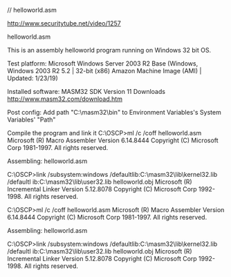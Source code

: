 // helloworld.asm

http://www.securitytube.net/video/1257

helloworld.asm

This is an assembly helloworld program running on Windows 32 bit OS.

Test platform: Microsoft Windows Server 2003 R2 Base (Windows, Windows 2003 R2 5.2 | 32-bit (x86) Amazon Machine Image (AMI) | Updated: 1/23/19)

Installed software:
MASM32 SDK Version 11 Downloads
http://www.masm32.com/download.htm

Post config:
Add path "C:\masm32\bin" to Environment Variables's System Variables' "Path"

Compile the program and link it
C:\OSCP>ml /c /coff helloworld.asm
Microsoft (R) Macro Assembler Version 6.14.8444
Copyright (C) Microsoft Corp 1981-1997.  All rights reserved.

 Assembling: helloworld.asm

C:\OSCP>link /subsystem:windows /defaultlib:C:\masm32\lib\kernel32.lib /defaultl
ib:C:\masm32\lib\user32.lib helloworld.obj
Microsoft (R) Incremental Linker Version 5.12.8078
Copyright (C) Microsoft Corp 1992-1998. All rights reserved.


C:\OSCP>ml /c /coff helloworld.asm
Microsoft (R) Macro Assembler Version 6.14.8444
Copyright (C) Microsoft Corp 1981-1997.  All rights reserved.

 Assembling: helloworld.asm

C:\OSCP>link /subsystem:windows /defaultlib:C:\masm32\lib\kernel32.lib /defaultl
ib:C:\masm32\lib\user32.lib helloworld.obj
Microsoft (R) Incremental Linker Version 5.12.8078
Copyright (C) Microsoft Corp 1992-1998. All rights reserved.
